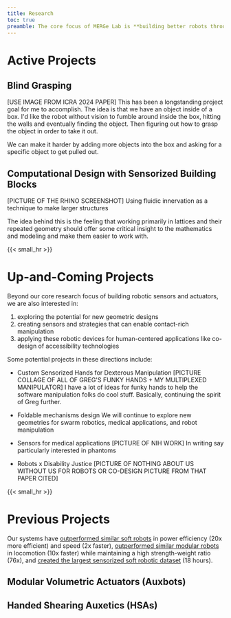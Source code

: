 ```yaml
---
title: Research
toc: true
preamble: The core focus of MERGe Lab is **building better robots through intentional design of their bodies.** As robots are deployed outside of the lab and the factory, their bodies will need to match the wide variety of human environments. Our current suite of robot materials, structures, actuators and sensors are not adequate for human contact, let alone the wide range of environments that humans live in. <p></p> To address this need, MERGe Lab's key research strategy is to **design a material's geometry for robotic functionality**. Taking cues from developments in [mechanical metamaterials](https://en.wikipedia.org/wiki/Mechanical_metamaterial) / [architected materials](https://www.annualreviews.org/doi/10.1146/annurev-matsci-070115-031624), we recognize that designing a material's geometry has significant downstream effects on the material's mechanical behavior -- and, thus, the robot's end performance. This materials and geometry based approach has successfully created many unique and effective robot designs that are ripe for further computational optimization.
---
```


# Active Projects

## Blind Grasping
\[USE IMAGE FROM ICRA 2024 PAPER\]
This has been a longstanding project goal for me to accomplish. The idea is that we have an object inside of a box. I'd like the robot without vision to fumble around inside the box, hitting the walls and eventually finding the object. Then figuring out how to grasp the object in order to take it out.

We can make it harder by adding more objects into the box and asking for a specific object to get pulled out.

## Computational Design with Sensorized Building Blocks
\[PICTURE OF THE RHINO SCREENSHOT\]
Using fluidic innervation as a technique to make larger structures

The idea behind this is the feeling that working primarily in lattices and their repeated geometry should offer some critical insight to the mathematics and modeling and make them easier to work with. 


{{< small_hr >}}

# Up-and-Coming Projects
Beyond our core research focus of building robotic sensors and actuators, we are also interested in: 
1. exploring the potential for new geometric designs
2. creating sensors and strategies that can enable contact-rich manipulation
3. applying these robotic devices for human-centered applications like co-design of accessibility technologies

Some potential projects in these directions include:

* Custom Sensorized Hands for Dexterous Manipulation
\[PICTURE COLLAGE OF ALL OF GREG'S FUNKY HANDS + MY MULTIPLEXED MANIPULATOR\]
I have a lot of ideas for funky hands to help the software manipulation folks do cool stuff. Basically, continuing the spirit of Greg further.

* Foldable mechanisms design
We will continue to explore new geometries for swarm robotics, medical applications, and robot manipulation

* Sensors for medical applications
\[PICTURE OF NIH WORK\]
In writing say particularly interested in phantoms

* Robots x Disability Justice
\[PICTURE OF NOTHING ABOUT US WITHOUT US FOR ROBOTS OR CO-DESIGN PICTURE FROM THAT PAPER CITED\]

{{< small_hr >}}

# Previous Projects

Our systems have [outperformed similar soft robots](https://dspace.mit.edu/bitstream/handle/1721.1/116908/Chin-2018-robosoft_HSA_hands.pdf?sequence=1&isAllowed=y) in power efficiency (20x more efficient) and speed (2x faster), [outperformed similar modular robots](https://ieeexplore.ieee.org/abstract/document/9976216) in locomotion (10x faster) while maintaining a high strength-weight ratio (76x), and [created the largest sensorized soft robotic dataset](https://www.science.org/doi/full/10.1126/sciadv.abq4385) (18 hours).

## Modular Volumetric Actuators (Auxbots)

## Handed Shearing Auxetics (HSAs)



